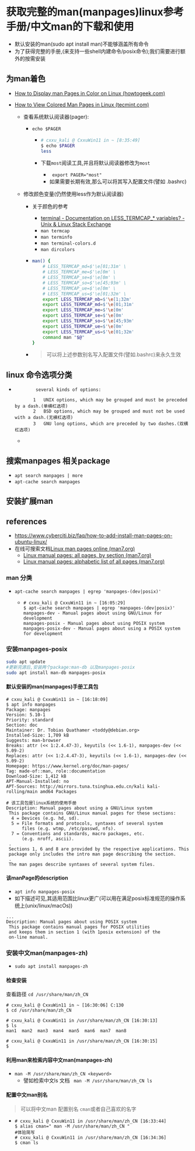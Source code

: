 # 获取完整的man(manpages)linux参考手册/中文man的下载和使用

- 默认安装的man(sudo apt install man)不能够涵盖所有命令
- 为了获得完整的手册,(来支持一些shell内建命令/posix命令);我们需要进行额外的按需安装

## 为man着色

- [How to Display man Pages in Color on Linux (howtogeek.com)](https://www.howtogeek.com/683134/how-to-display-man-pages-in-color-on-linux/)

- [How to View Colored Man Pages in Linux (tecmint.com)](https://www.tecmint.com/view-colored-man-pages-in-linux/)

  - 查看系统默认阅读器(pager):

    - `echo $PAGER`

      - ```bash
        # cxxu_kali @ CxxuWin11 in ~ [8:35:49]
        $ echo $PAGER
        less
        
        ```

      - 下载`most`阅读工具,并且将默认阅读器修改为`most`

        - ` export PAGER="most"`
        - 如果需要长期有效,那么可以将其写入配置文件(譬如 .bashrc)

  - 修改颜色变量(仍然使用less作为默认阅读器)

    - 关于颜色的参考

      - [terminal - Documentation on LESS_TERMCAP_* variables? - Unix & Linux Stack Exchange](https://unix.stackexchange.com/questions/108699/documentation-on-less-termcap-variables)
      - `man termcap`
      - `man terminfo`
      - `man terminal-colors.d`
      - `man dircolors`

    - ```bash
      man() {
          # LESS_TERMCAP_md=$'\e[01;31m' \
          # LESS_TERMCAP_me=$'\e[0m' \
          # LESS_TERMCAP_se=$'\e[0m' \
          # LESS_TERMCAP_so=$'\e[45;93m' \
          # LESS_TERMCAP_ue=$'\e[0m' \
          # LESS_TERMCAP_us=$'\e[01;32m' \
          export LESS_TERMCAP_mb=$'\e[1;32m'
          export LESS_TERMCAP_md=$'\e[01;31m'
          export LESS_TERMCAP_me=$'\e[0m'
          export LESS_TERMCAP_se=$'\e[0m'
          export LESS_TERMCAP_so=$'\e[45;93m'
          export LESS_TERMCAP_ue=$'\e[0m'
          export LESS_TERMCAP_us=$'\e[01;32m'
          command man "$@"
      }
      ```

    - >  可以将上述参数别名写入配置文件(譬如.bashrc)来永久生效

## linux 命令选项分类

- ```
          several kinds of options:
  
         1   UNIX options, which may be grouped and must be preceded by a dash.(单横杠选项)
         2   BSD options, which may be grouped and must not be used with a dash.(无横杠选项)
         3   GNU long options, which are preceded by two dashes.(双横杠选项)
  ```

  - 

## 搜索manpages 相关package

- `apt search manpages | more`
- `apt-cache search manpages`

## 安装扩展man

## references

- https://www.cyberciti.biz/faq/how-to-add-install-man-pages-on-ubuntu-linux/
- 在线可搜索文档[Linux man pages online (man7.org)](https://www.man7.org/linux/man-pages/index.html)
  - [Linux manual pages: all pages, by section (man7.org)](https://www.man7.org/linux/man-pages/dir_all_by_section.html)
  - [Linux manual pages: alphabetic list of all pages (man7.org)](https://www.man7.org/linux/man-pages/dir_all_alphabetic.html)

### man 分类

- `apt-cache search manpages | egrep 'manpages-(dev|posix)'`

  - ```
    # cxxu_kali @ CxxuWin11 in ~ [16:05:29]
    $ apt-cache search manpages | egrep 'manpages-(dev|posix)'
    manpages-dev - Manual pages about using GNU/Linux for development
    manpages-posix - Manual pages about using POSIX system
    manpages-posix-dev - Manual pages about using a POSIX system for development
    ```

### 安装manpages-posix

```bash
sudo apt update
#更新完源后,安装两个package:man-db 以及manpages-posix
sudo apt install man-db manpages-posix
```

#### 默认安装的man(manpages)手册工具包

```
# cxxu_kali @ CxxuWin11 in ~ [16:18:09]
$ apt info manpages
Package: manpages
Version: 5.10-1
Priority: standard
Section: doc
Maintainer: Dr. Tobias Quathamer <toddy@debian.org>
Installed-Size: 1,709 kB
Suggests: man-browser
Breaks: attr (<< 1:2.4.47-3), keyutils (<< 1.6-1), manpages-dev (<< 5.09-2)
Replaces: attr (<< 1:2.4.47-3), keyutils (<< 1.6-1), manpages-dev (<< 5.09-2)
Homepage: https://www.kernel.org/doc/man-pages/
Tag: made-of::man, role::documentation
Download-Size: 1,412 kB
APT-Manual-Installed: no
APT-Sources: http://mirrors.tuna.tsinghua.edu.cn/kali kali-rolling/main amd64 Packages

# 该工具包是linux系统的使用手册
Description: Manual pages about using a GNU/Linux system
 This package contains GNU/Linux manual pages for these sections:
  4 = Devices (e.g. hd, sd).
  5 = File formats and protocols, syntaxes of several system
      files (e.g. wtmp, /etc/passwd, nfs).
  7 = Conventions and standards, macro packages, etc.
      (e.g. nroff, ascii).
 .
 Sections 1, 6 and 8 are provided by the respective applications. This
 package only includes the intro man page describing the section.
 .
 The man pages describe syntaxes of several system files.

```

#### 该manPage的description

- `apt info manpages-posix`
- 如下描述可见,其适用范围比linux更广(可以用在满足posix标准规范的操作系统上(unix/linux/macOs))

```
...
Description: Manual pages about using POSIX system
 This package contains manual pages for POSIX utilities
 and keeps them in section 1 (with 1posix extension) of the
 on-line manual.

```

### 安装中文man(manpages-zh)

- `sudo apt install manpages-zh`

#### 检查安装

查看路径 `cd /usr/share/man/zh_CN`

```
# cxxu_kali @ CxxuWin11 in ~ [16:30:06] C:130
$ cd /usr/share/man/zh_CN

# cxxu_kali @ CxxuWin11 in /usr/share/man/zh_CN [16:30:13]
$ ls
man1  man2  man3  man4  man5  man6  man7  man8

# cxxu_kali @ CxxuWin11 in /usr/share/man/zh_CN [16:30:15]
$

```

#### 利用man来检索内容中文man(manpages-zh)

- `man -M /usr/share/man/zh_CN <keyword>`
  - 譬如检索中文ls 文档 ` man -M /usr/share/man/zh_CN ls`

#### 配置中文man别名

> 可以将中文man 配置别名 `cman`或者自己喜欢的名字

- ```
  # cxxu_kali @ CxxuWin11 in /usr/share/man/zh_CN [16:33:44]
  $ alias cman=" man -M /usr/share/man/zh_CN "
  #体验简写
  # cxxu_kali @ CxxuWin11 in /usr/share/man/zh_CN [16:34:36]
  $ cman ls
  ```
